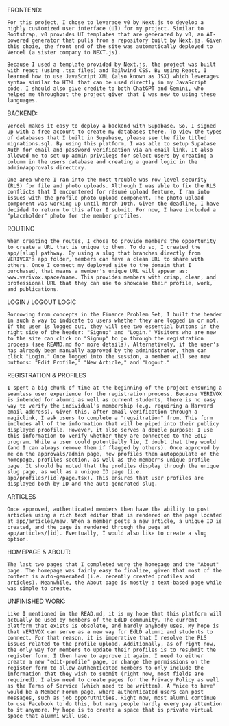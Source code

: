 FRONTEND:

    For this project, I chose to leverage v0 by Next.js to develop a highly customized user interface (UI) for my project. Similar to Bootstrap, v0 provides UI templates that are generated by v0, an AI-powered generator that pulls from a repository built by Next.js. Given this choie, the front end of the site was automatically deployed to Vercel (a sister company to NEXT.js). 

    Because I used a template provided by Next.js, the project was built with react (using .tsx files) and Tailwind CSS. By using React, I learned how to use JavaScript XML (also known as JSX) which leverages syntax similar to HTML that can be used directly in my JavaScript code. I should also give credite to both ChatGPT and Gemini, who helped me throughout the project given that I was new to using these languages. 

BACKEND:

    Vercel makes it easy to deploy a backend with Supabase. So, I signed up with a free account to create my databases there. To view the types of databases that I built in Supabase, please see the file titled migrations.sql. By using this platform, I was able to setup Supabase Auth for email and password verification via an email link. It also allowed me to set up admin privilegs for select users by creating a columm in the users database and creating a guard logic in the admin/approvals directory. 

    One area where I ran into the most trouble was row-level security (RLS) for file and photo uploads. Although I was able to fix the RLS conflicts that I encountered for résumé upload feature, I ran into issues with the profile photo upload component. The photo upload component was working up until March 10th. Given the deadline, I have decided to return to this after I submit. For now, I have included a "placeholder" photo for the member profiles. 


ROUTING

    When creating the routes, I chose to provide members the opportunity to create a URL that is unique to them. To do so, I created the app/[slug] pathway. By using a slug that branches directly from VERIVOX's app folder, members can have a clean URL to share with others. Once I connect my deployed site to the domaim that I purchased, that means a member's unique URL will appear as: www.verivox.space/name. This provides members with crisp, clean, and professional URL that they can use to showcase their profile, work, and publications. 

LOGIN / LOGOUT LOGIC    

    Borrowing from concepts in the Finance Problem Set, I built the header in such a way to indicate to users whether they are logged in or not. If the user is logged out, they will see two essential buttons in the right side of the header: "Signup" and "Login." Visitors who are new to the site can click on "Signup" to go through the registration process (see REAMD.md for more details). Alternatively, if the user's has already been manually approved by the administrator, then can click "Login." Once logged into the session, a member will see new buttons: "Edit Profile," "New Article," and "Logout." 

REGISTRATION & PROFILES

    I spent a big chunk of time at the beginning of the project ensuring a seamless user experience for the registration process. Because VERIVOX is intended for alumni as well as current students, there is no easy way to verify the individual's membership (e.g. requiring a Harvard email address). Given this, after email verification through a magiclink, I ask users to complete a "regsitration" from. This form includes all of the information that will be piped into their publicy displayed proofile. However, it also serves a double purpose: I use this information to verify whether they are connected to the EdLD program. While a user could potentially lie, I doubt that they would (and I can always remove them if flagged by others). Once approved by me on the approvals/admin page, new profiles then autopopulate on the homepage, profiles section, as well as the member's unique profile page. It should be noted that the profiles display through the unique slug page, as well as a unique ID page (i.e. app/profiles/[id]/page.tsx). This ensures that user profiles are displayed both by ID and the auto-generated slug. 

ARTICLES    

    Once approved, authenticated members then have the ability to post articles using a rich text editor that is rendered on the page located at app/articles/new. When a member posts a new article, a unique ID is created, and the page is rendered through the page at app/articles/[id]. Eventually, I would also like to create a slug option. 

HOMEPAGE & ABOUT: 

    The last two pages that I completed were the homepage and the "About" page. The homepage was fairly easy to finalize, given that most of the content is auto-generated (i.e. recently created profiles and articles). Meanwhile, the About page is mostly a text-based page while was simple to create. 

UNFINISHED WORK:

    Like I mentioned in the READ.md, it is my hope that this platform will actually be used by members of the EdLD community. The current platform that exists is obsolete, and hardly anybody uses. My hope is that VERIVOX can serve as a new way for EdLD alumni and students to connect. For that reason, it is imperative that I resolve the RLS issues related to the profile upload. Additionally, as of right now, the only way for members to update their profiles is to resubmit the register form. I then have to approve it again. I need to either create a new "edit-profile" page, or change the permissions on the register form to allow authenticated members to only include the information that they wish to submit (right now, most fields are required). I also need to create pages for the Privacy Policy as well as the Terms of Service (which need to be written). A "nice to have" would be a Member Forum page, where authenticated users can post messages, such as job opporutnities. Right now, most alumni continue to use Facebook to do this, but many people hardly every pay attention to it anymore. My hope is to create a space that is private virtual space that alumni will use. 